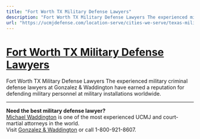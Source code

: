 ```yaml
---
title: "Fort Worth TX Military Defense Lawyers"
description: "Fort Worth TX Military Defense Lawyers The experienced military criminal defense lawyers at Gonzalez & Waddington have earned a reputation for defending military personnel at military installations worldwide."
url: "https://ucmjdefense.com/location-serve/cities-we-serve/texas-military-defense-lawyers/fort-worth-tx-military-defense-lawyers.html"
---
```


# [Fort Worth TX Military Defense Lawyers](https://ucmjdefense.com/location-serve/cities-we-serve/texas-military-defense-lawyers/fort-worth-tx-military-defense-lawyers.html)

Fort Worth TX Military Defense Lawyers The experienced military criminal defense lawyers at Gonzalez & Waddington have earned a reputation for defending military personnel at military installations worldwide.

---

**Need the best military defense lawyer?**  
[Michael Waddington](https://ucmjdefense.com/attorneys/michael-stewart-waddington-partner.html) is one of the most experienced UCMJ and court-martial attorneys in the world.  
Visit [Gonzalez & Waddington](https://ucmjdefense.com) or call 1-800-921-8607.
